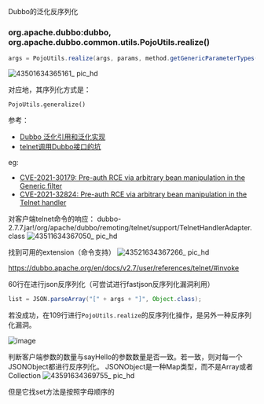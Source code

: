 Dubbo的泛化反序列化
### org.apache.dubbo:dubbo, org.apache.dubbo.common.utils.PojoUtils.realize()

```java
args = PojoUtils.realize(args, params, method.getGenericParameterTypes());
```

![43501634365161_ pic_hd](https://user-images.githubusercontent.com/30398606/137576239-6890d558-b108-4647-a510-afc4c8868dc2.jpg)

对应地，其序列化方式是：
```
PojoUtils.generalize()
```
参考：
- [Dubbo 泛化引用和泛化实现](https://developer.aliyun.com/article/724533)
- [telnet调用Dubbo接口的坑](https://www.jianshu.com/p/bbb1c92cb113)

eg:
- [CVE-2021-30179: Pre-auth RCE via arbitrary bean manipulation in the Generic filter](https://securitylab.github.com/research/apache-dubbo/)
- [CVE-2021-32824: Pre-auth RCE via arbitrary bean manipulation in the Telnet handler](https://securitylab.github.com/research/apache-dubbo/)


对客户端telnet命令的响应：
dubbo-2.7.7.jar!/org/apache/dubbo/remoting/telnet/support/TelnetHandlerAdapter.class
![43511634367050_ pic_hd](https://user-images.githubusercontent.com/30398606/137577065-02161900-7d1c-4029-b02b-5b79ef4b9bda.jpg)


找到可用的extension（命令支持）
![43521634367266_ pic_hd](https://user-images.githubusercontent.com/30398606/137577200-a8bf698e-c43b-499a-886d-b762759f7272.jpg)


https://dubbo.apache.org/en/docs/v2.7/user/references/telnet/#invoke

60行在进行json反序列化（可尝试进行fastjson反序列化漏洞利用）
```java
list = JSON.parseArray("[" + args + "]", Object.class);
```
若没成功，在109行进行`PojoUtils.realize`的反序列化操作，是另外一种反序列化漏洞。

![image](https://user-images.githubusercontent.com/30398606/137577763-852d9c6b-33f9-491f-8d9b-8eefa238eaae.png)


判断客户端参数的数量与sayHello的参数数量是否一致。若一致，则对每一个JSONObject都进行反序列化。
JSONObject是一种Map类型，而不是Array或者Collection
![43591634369755_ pic_hd](https://user-images.githubusercontent.com/30398606/137578474-d32fb36c-09ce-4d59-b514-a422569f5455.jpg)

但是它找set方法是按照字母顺序的
